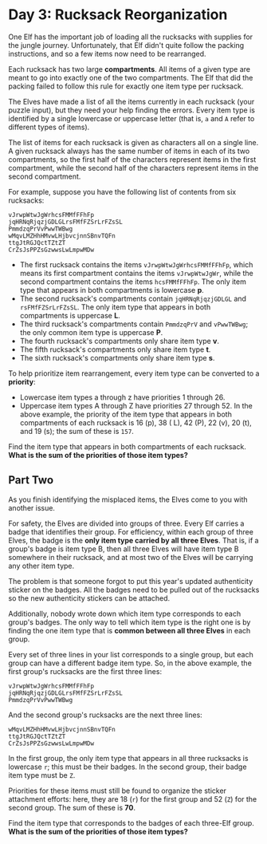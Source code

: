 # Day 3: Rucksack Reorganization

One Elf has the important job of loading all the rucksacks with supplies for the jungle journey. Unfortunately, that
Elf didn't quite follow the packing instructions, and so a few items now need to be rearranged.

Each rucksack has two large **compartments**. All items of a given type are meant to go into exactly one of the two
compartments. The Elf that did the packing failed to follow this rule for exactly one item type per rucksack.

The Elves have made a list of all the items currently in each rucksack (your puzzle input), but they need your help
finding the errors. Every item type is identified by a single lowercase or uppercase letter (that is, `a` and `A` refer
to
different types of items).

The list of items for each rucksack is given as characters all on a single line. A given rucksack always has the same
number of items in each of its two compartments, so the first half of the characters represent items in the first
compartment, while the second half of the characters represent items in the second compartment.

For example, suppose you have the following list of contents from six rucksacks:

```
vJrwpWtwJgWrhcsFMMfFFhFp
jqHRNqRjqzjGDLGLrsFMfFZSrLrFZsSL
PmmdzqPrVvPwwTWBwg
wMqvLMZHhHMvwLHjbvcjnnSBnvTQFn
ttgJtRGJQctTZtZT
CrZsJsPPZsGzwwsLwLmpwMDw
```

- The first rucksack contains the items `vJrwpWtwJgWrhcsFMMfFFhFp`, which means its first compartment contains the items
  `vJrwpWtwJgWr`, while the second compartment contains the items `hcsFMMfFFhFp`. The only item type that appears in
  both
  compartments is lowercase **p**.
- The second rucksack's compartments contain `jqHRNqRjqzjGDLGL` and `rsFMfFZSrLrFZsSL`. The only item type that appears
  in
  both compartments is uppercase **L**.
- The third rucksack's compartments contain `PmmdzqPrV` and `vPwwTWBwg`; the only common item type is uppercase **P**.
- The fourth rucksack's compartments only share item type **v**.
- The fifth rucksack's compartments only share item type **t**.
- The sixth rucksack's compartments only share item type **s**.

To help prioritize item rearrangement, every item type can be converted to a **priority**:

- Lowercase item types a through z have priorities 1 through 26.
- Uppercase item types A through Z have priorities 27 through 52.
  In the above example, the priority of the item type that appears in both compartments of each rucksack is 16 (p), 38 (
  L), 42 (P), 22 (v), 20 (t), and 19 (s); the sum of these is `157`.

Find the item type that appears in both compartments of each rucksack. **What is the sum of the priorities of those item
types?**

## Part Two

As you finish identifying the misplaced items, the Elves come to you with another issue.

For safety, the Elves are divided into groups of three. Every Elf carries a badge that identifies their group. For
efficiency, within each group of three Elves, the badge is the **only item type carried by all three Elves**. That is,
if a
group's badge is item type B, then all three Elves will have item type B somewhere in their rucksack, and at most two of
the Elves will be carrying any other item type.

The problem is that someone forgot to put this year's updated authenticity sticker on the badges. All the badges need
to be pulled out of the rucksacks so the new authenticity stickers can be attached.

Additionally, nobody wrote down which item type corresponds to each group's badges. The only way to tell which item type
is the right one is by finding the one item type that is **common between all three Elves** in each group.

Every set of three lines in your list corresponds to a single group, but each group can have a different badge item
type. So, in the above example, the first group's rucksacks are the first three lines:

```
vJrwpWtwJgWrhcsFMMfFFhFp
jqHRNqRjqzjGDLGLrsFMfFZSrLrFZsSL
PmmdzqPrVvPwwTWBwg
```

And the second group's rucksacks are the next three lines:

```
wMqvLMZHhHMvwLHjbvcjnnSBnvTQFn
ttgJtRGJQctTZtZT
CrZsJsPPZsGzwwsLwLmpwMDw
```

In the first group, the only item type that appears in all three rucksacks is lowercase `r`; this must be their badges.
In
the second group, their badge item type must be `Z`.

Priorities for these items must still be found to organize the sticker attachment efforts: here, they are 18 (`r`) for
the
first group and 52 (`Z`) for the second group. The sum of these is **70**.

Find the item type that corresponds to the badges of each three-Elf group.\
**What is the sum of the priorities of those
item types?**